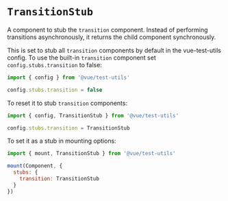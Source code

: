 # `TransitionStub`

A component to stub the `transition` component. Instead of performing transitions asynchronously, it returns the child component synchronously.

This is set to stub all `transition` components by default in the vue-test-utils config. To use the built-in `transition` component set `config.stubs.transition` to false:

```js
import { config } from '@vue/test-utils'

config.stubs.transition = false
```

To reset it to stub `transition` components:
```js
import { config, TransitionStub } from '@vue/test-utils'

config.stubs.transition = TransitionStub
```

To set it as a stub in mounting options:

```js
import { mount, TransitionStub } from '@vue/test-utils'

mount(Component, {
  stubs: {
    transition: TransitionStub
  }
})
```
